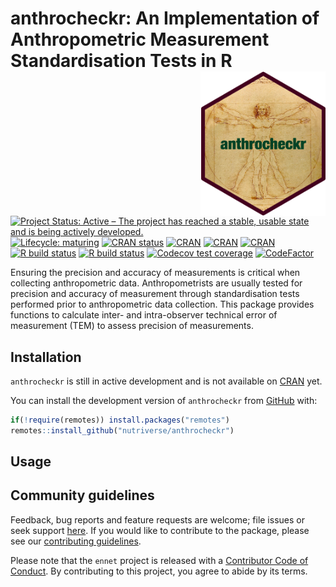 
<!-- README.md is generated from README.Rmd. Please edit that file -->

# anthrocheckr: An Implementation of Anthropometric Measurement Standardisation Tests in R <img src="man/figures/logo.png" width="200" align="right" />

<!-- badges: start -->

[![Project Status: Active – The project has reached a stable, usable
state and is being actively
developed.](https://www.repostatus.org/badges/latest/active.svg)](https://www.repostatus.org/#active)
[![Lifecycle:
maturing](https://img.shields.io/badge/lifecycle-maturing-blue.svg)](https://www.tidyverse.org/lifecycle/#maturing)
[![CRAN
status](https://www.r-pkg.org/badges/version/anthrocheckr)](https://cran.r-project.org/package=anthrocheckr)
[![CRAN](https://img.shields.io/cran/l/anhtrocheckr.svg)](https://CRAN.R-project.org/package=anhtrocheckr)
[![CRAN](http://cranlogs.r-pkg.org/badges/anhtrocheckr)](https://CRAN.R-project.org/package=anhtrocheckr)
[![CRAN](http://cranlogs.r-pkg.org/badges/grand-total/anhtrocheckr)](https://CRAN.R-project.org/package=anhtrocheckr)
[![R build
status](https://github.com/nutriverse/anthrocheckr/workflows/R-CMD-check/badge.svg)](https://github.com/nutriverse/anthrocheckr/actions)
[![R build
status](https://github.com/nutriverse/anthrocheckr/workflows/test-coverage/badge.svg)](https://github.com/nutriverse/anthrocheckr/actions)
[![Codecov test
coverage](https://codecov.io/gh/nutriverse/anthrocheckr/branch/main/graph/badge.svg)](https://app.codecov.io/gh/nutriverse/anthrocheckr?branch=main)
[![CodeFactor](https://www.codefactor.io/repository/github/nutriverse/anthrocheckr/badge)](https://www.codefactor.io/repository/github/nutriverse/anthrocheckr)
<!-- badges: end -->

Ensuring the precision and accuracy of measurements is critical when
collecting anthropometric data. Anthropometrists are usually tested for
precision and accuracy of measurement through standardisation tests
performed prior to anthropometric data collection. This package provides
functions to calculate inter- and intra-observer technical error of
measurement (TEM) to assess precision of measurements.

## Installation

`anthrocheckr` is still in active development and is not available on
[CRAN](https://cran.r-project.org/) yet.

You can install the development version of `anthrocheckr` from
[GitHub](https://github.com/nutriverse/anthrocheckr) with:

``` r
if(!require(remotes)) install.packages("remotes")
remotes::install_github("nutriverse/anthrocheckr")
```

## Usage

## Community guidelines

Feedback, bug reports and feature requests are welcome; file issues or
seek support [here](https://github.com/nutriverse/anthrocheckr/issues).
If you would like to contribute to the package, please see our
[contributing
guidelines](https://nutriverse.io/anthrocheckr/CONTRIBUTING.html).

Please note that the `ennet` project is released with a [Contributor
Code of
Conduct](https://nutriverse.io/anthrocheckr/CODE_OF_CONDUCT.html). By
contributing to this project, you agree to abide by its terms.
